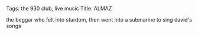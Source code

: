 Tags: the 930 club, live music
Title: ALMAZ
  
the beggar who felt into stardom, then went into a submarine to sing david's songs  
